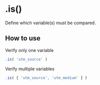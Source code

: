 # .is()

Define which variable(s) must be compared.

## How to use

Verify only one variable

```javascript
.is( 'utm_source' )
```

Verify multiple variables

```javascript
.is( [ 'utm_source', 'utm_medium' ] )
```
